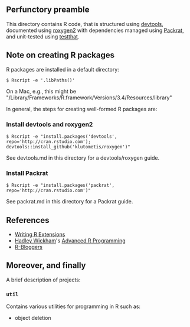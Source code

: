 ## Perfunctory preamble

This directory contains R code, that is structured using [devtools](https://github.com/hadley/devtools), documented using
[roxygen2](https://github.com/klutometis/roxygen) with dependencies managed using [Packrat](https://rstudio.github.io/packrat/),
and unit-tested using [testthat](https://github.com/hadley/testthat). 

## Note on creating R packages

R packages are installed in a default directory:

`$ Rscript -e '.libPaths()'`

On a Mac, e.g., this might be "/Library/Frameworks/R.framework/Versions/3.4/Resources/library"

In general, the steps for creating well-formed R packages are:

### Install devtools and roxygen2

`$ Rscript -e "install.packages('devtools', repo='http://cran.rstudio.com'); devtools::install_github('klutometis/roxygen')"`

See devtools.md in this directory for a devtools/roxygen guide.

### Install Packrat

`$ Rscript -e "install.packages('packrat', repo='http://cran.rstudio.com')"`

See packrat.md in this directory for a Packrat guide.

## References

* [Writing R Extensions](https://cran.r-project.org/doc/manuals/R-exts.html)
* [Hadley Wickham](http://hadley.nz)'s [Advanced R Programming](https://adv-r.hadley.nz)
* [R-Bloggers](https://www.r-bloggers.com)

## Moreover, and finally

A brief description of projects:

### `util`

Contains various utilities for programming in R such as:
* object deletion
